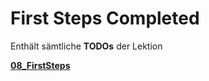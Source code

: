 # First Steps Completed

Enthält sämtliche **TODOs** der Lektion

[**08_FirstSteps**](../08_FirstSteps)